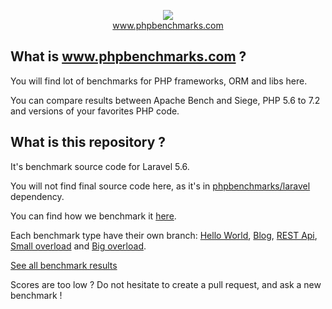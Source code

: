 <p align="center">
  <img src="http://www.phpbenchmarks.com/images/logo_github.png">
  <br>
  <a href="http://www.phpbenchmarks.com" target="_blank">www.phpbenchmarks.com</a>
</p>

## What is www.phpbenchmarks.com ?

You will find lot of benchmarks for PHP frameworks, ORM and libs here.

You can compare results between Apache Bench and Siege, PHP 5.6 to 7.2 and versions of your favorites PHP code.

## What is this repository ?

It's benchmark source code for Laravel 5.6.

You will not find final source code here, as it's in [phpbenchmarks/laravel](https://github.com/phpbenchmarks/laravel) dependency.

You can find how we benchmark it [here](http://www.phpbenchmarks.com/en/benchmark-protocol).

Each benchmark type have their own branch:
[Hello World](https://github.com/phpbenchmarks/laravel-5-6/tree/helloworld),
[Blog](https://github.com/phpbenchmarks/laravel-5-6/tree/blog),
[REST Api](https://github.com/phpbenchmarks/laravel-5-6/tree/restapi),
[Small overload](https://github.com/phpbenchmarks/laravel-5-6/tree/smalloverload)
and [Big overload](https://github.com/phpbenchmarks/laravel-5-6/tree/bigoverload).

[See all benchmark results](http://www.phpbenchmarks.com/en/benchmark/apache-bench/php-7.2/laravel-5.6.html)

Scores are too low ? Do not hesitate to create a pull request, and ask a new benchmark !

